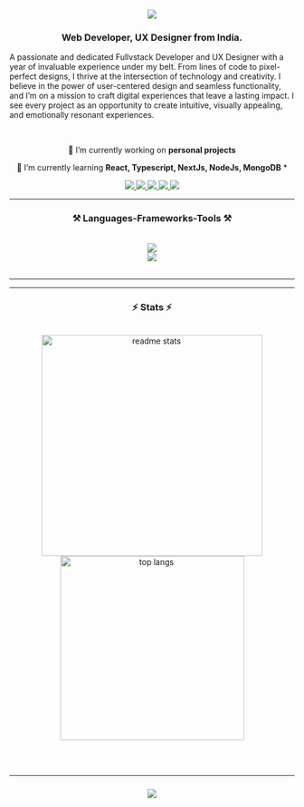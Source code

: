

<h1 align="center">
    <img src="https://readme-typing-svg.herokuapp.com/?font=Righteous&size=35&center=true&vCenter=true&width=500&height=70&duration=4000&lines=Hi+There!+👋;+I'm+Prudhvi!;" />
</h1>

<h3 align="center">Web Developer, UX Designer from India.</h3>
<p>
A passionate and dedicated Fullvstack Developer and UX Designer with a year of invaluable experience under my belt. From lines of code to pixel-perfect designs, I thrive at the intersection of technology and creativity. I believe in the power of user-centered design and seamless functionality, and I’m on a mission to craft digital experiences that leave a lasting impact. I see every project as an opportunity to create intuitive, visually appealing, and emotionally resonant experiences.
</p>

<br/>

<div align="center">
 
 🔭 I’m currently working on **personal projects**
 
 🌱 I’m currently learning **React, Typescript, NextJs, NodeJs, MongoDB**
*
 
 </div>
 
<div align="center">
  <a href="https://prudhvi-dev.netlify.app/" target="_blank">
     <img src="https://img.shields.io/badge/Portfolio-255E63?style=for-the-badge&logo=About.me&logoColor=white" target="_blank" />
  </a>
  <a href="mailto:prudv.raj06@gmail.com">
    <img src="https://img.shields.io/badge/Gmail-D14836?style=for-the-badge&logo=gmail&logoColor=white" />
  </a>
  <a href="https://www.linkedin.com/in/prudhvi-raj06/" target="_blank">
    <img src="https://img.shields.io/badge/LinkedIn-0077B5?style=for-the-badge&logo=linkedin&logoColor=white" target="_blank" />
  </a>
  <a href="https://dribbble.com/prudhvi13" target="_blank">
    <img src="https://img.shields.io/badge/Dribbble-EA4C89?style=for-the-badge&logo=dribbble&logoColor=white" target="_blank" />
  </a>
  <a href="https://twitter.com/prudv_13">
    <img src="https://img.shields.io/badge/Twitter-1DA1F2?style=for-the-badge&logo=twitter&logoColor=white" />
  </a>
</div>

 <hr/>
 
<h3 align="center">⚒️ Languages-Frameworks-Tools ⚒️</h3>
<br/>
<div align="center">
    <img src="https://skillicons.dev/icons?i=html,css,bootstrap,javascript,react,typescript,firebase,figma" /><br>
    <img src="https://skillicons.dev/icons?i=git,webpack,babel,java,spring,mysql,docker" />
</div>

<br/>
<hr/>

<hr/>

<h3 align="center">⚡ Stats ⚡</h3>
<br>
<div align=center>
<!--   <img width=390 src="https://streak-stats.demolab.com/?user=prudv13&count_private=true&theme=react&border_radius=10" alt="streak stats"/> -->
  <img width=390 src="https://github-readme-stats-salesp07.vercel.app/api?username=prudv13&count_private=true&show_icons=true&theme=react&rank_icon=github&border_radius=10" alt="readme stats" />
  <br/>
  <img width=325 align="center" src="https://github-readme-stats-salesp07.vercel.app/api/top-langs/?username=prudv13&hide=HTML&langs_count=8&layout=compact&theme=react&border_radius=10&size_weight=0.5&count_weight=0.5&exclude_repo=github-readme-stats" alt="top langs" />
</div>

<br/><br/>
<hr/>

<h3 align="center">
    <img src="https://readme-typing-svg.herokuapp.com/?font=Righteous&size=25&center=true&vCenter=true&width=500&height=70&duration=4000&lines=Thanks+for+visiting!+✌️;+Shoot+me+a+message+on+Linkedin!;I'm+always+down+to+collab+:)">
</h3>

<br/>
